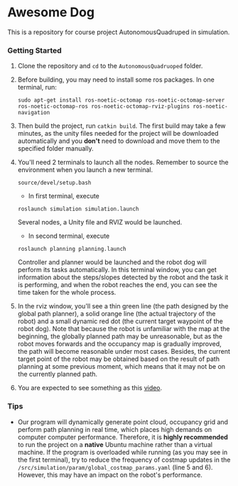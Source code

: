 # Awesome Dog 
This is a repository for course project AutonomousQuadruped in simulation.

### Getting Started  

1. Clone the repository and `cd` to the `AutonomousQuadruoped` folder.  

2. Before building, you may need to install some ros packages. In one terminal, run:  
    ```
    sudo apt-get install ros-noetic-octomap ros-noetic-octomap-server ros-noetic-octomap-ros ros-noetic-octomap-rviz-plugins ros-noetic-navigation
    ```

3. Then build the project, run `catkin build`. The first build may take a few minutes, as the unity files needed for the project will be downloaded automatically and you **don't** need to download and move them to the specified folder manually. 
4. You'll need 2 terminals to launch all the nodes. Remember to source the environment when you launch a new terminal. 
    ```
    source/devel/setup.bash
    ```

    - In first terminal, execute  
    ```
    roslaunch simulation simulation.launch
    ```  
    Several nodes, a Unity file and RVIZ would be launched.  

    
    - In second terminal, execute 
    ```
    roslaunch planning planning.launch
    ```    
    Controller and planner would be launched and the robot dog will perform its tasks automatically. In this terminal window, you can get information about the steps/slopes detected by the robot and the task it is performing, and when the robot reaches the end, you can see the time taken for the whole process.   


5. In the rviz window, you'll see a thin green line (the path designed by the global path planner), a solid orange line (the actual trajectory of the robot) and a small dynamic red dot (the current target waypoint of the robot dog). Note that because the robot is unfamiliar with the map at the beginning, the globally planned path may be unreasonable, but as the robot moves forwards and the occupancy map is gradually improved, the path will become reasonable under most cases. Besides, the current target point of the robot may be obtained based on the result of path planning at some previous moment, which means that it may not be on the currently planned path.

6. You are expected to see something as this [video](https://drive.google.com/file/d/1SIjrDl93RdoaB7c93GNVHmsPp5w93V0a/view?usp=sharing).

### Tips
- Our program will dynamically generate point cloud, occupancy grid and perform path planning in real time, which places high demands on computer computer performance. Therefore, it is **highly recommended** to run the project on a **native** Ubuntu machine rather than a virtual machine. If the program is overloaded while running (as you may see in the first terminal), try to reduce the frequency of costmap updates in the `/src/simulation/param/global_costmap_params.yaml` (line 5 and 6).  However, this may have an impact on the robot's performance.